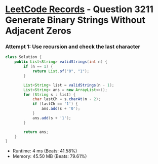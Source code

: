 # [LeetCode Records](../../README.md) - Question 3211 Generate Binary Strings Without Adjacent Zeros

### Attempt 1: Use recursion and check the last character
```java
class Solution {
    public List<String> validStrings(int n) {
        if (n == 1) {
            return List.of("0", "1");
        }

        List<String> list = validStrings(n - 1);
        List<String> ans = new ArrayList<>();
        for (String s : list) {
            char lastCh = s.charAt(n - 2);
            if (lastCh == '1') {
                ans.add(s + '0');
            }
            ans.add(s + '1');
        }

        return ans;
    }
}
```
- Runtime: 4 ms (Beats: 41.58%)
- Memory: 45.50 MB (Beats: 79.61%)

<br>
